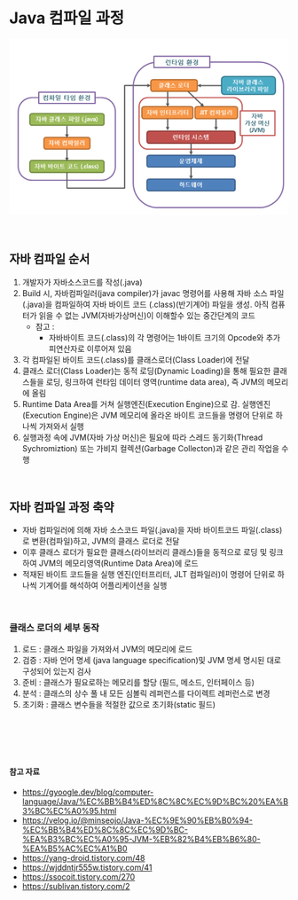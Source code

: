 # Java 컴파일 과정

![[Java] 컴파일 과정](./img/자바컴파일1.png)

<br/>

## 자바 컴파일 순서

1. 개발자가 자바소스코드를 작성(.java)
2. Build 시, 자바컴파일러(java compiler)가 javac 명령어를 사용해 자바 소스 파일(.java)을 컴파일하여 자바 바이트 코드 (.class)(반기계어) 파일을 생성. 아직 컴퓨터가 읽을 수 없는 JVM(자바가상머신)이 이해할수 있는 중간단계의 코드
    - 참고 : 
        - 자바바이트 코드(.class)의 각 명령어는 1바이트 크기의 Opcode와 추가 피연산자로 이루어져 있음
3. 각 컴파일된 바이트 코드(.class)를 클래스로더(Class Loader)에 전달
4. 클래스 로더(Class Loader)는 동적 로딩(Dynamic Loading)을 통해 필요한 클래스들을 로딩, 링크하여 런타임 데이터 영역(runtime data area), 즉 JVM의 메모리에 올림
5. Runtime Data Area를 거쳐 실행엔진(Execution Engine)으로 감. 실행엔진(Execution Engine)은 JVM 메모리에 올라온 바이트 코드들을 명령어 단위로 하나씩 가져와서 실행
6. 실행과정 속에 JVM(자바 가상 머신)은 필요에 따라 스레드 동기화(Thread Sychromiztion) 또는 가비지 컬렉션(Garbage Collecton)과 같은 관리 작업을 수행

<br/>

## 자바 컴파일 과정 축약

- 자바 컴파일러에 의해 자바 소스코드 파일(.java)을 자바 바이트코드 파일(.class)로 변환(컴파일)하고, JVM의 클래스 로더로 전달
- 이후 클래스 로더가 필요한 클래스(라이브러리 클래스)들을 동적으로 로딩 및 링크하여 JVM의 메모리영역(Runtime Data Area)에 로드
- 적재된 바이트 코드들을 실행 엔진(인터프리터, JLT 컴파일러)이 명령어 단위로 하나씩 기계어를 해석하여 어플리케이션을 실행

<br/>

### 클래스 로더의 세부 동작

1.  로드 : 클래스 파일을 가져와서 JVM의 메모리에 로드
2.  검증 : 자바 언어 명세 (java language specification)및 JVM 명세 명시된 대로 구성되어 있는지 검사
3.  준비 : 클래스가 필요로하는 메모리를 할당 (필드, 메소드, 인터페이스 등)
4.  분석 : 클래스의 상수 풀 내 모든 심볼릭 레퍼런스를 다이렉트 레퍼런스로 변경
5.  초기화 : 클래스 변수들을 적절한 값으로 초기화(static 필드)

<br/>
<br/>
<br/>
<br/>

#### 참고 자료

- https://gyoogle.dev/blog/computer-language/Java/%EC%BB%B4%ED%8C%8C%EC%9D%BC%20%EA%B3%BC%EC%A0%95.html
- https://velog.io/@minseojo/Java-%EC%9E%90%EB%B0%94-%EC%BB%B4%ED%8C%8C%EC%9D%BC-%EA%B3%BC%EC%A0%95-JVM-%EB%82%B4%EB%B6%80-%EA%B5%AC%EC%A1%B0
- https://yang-droid.tistory.com/48
- https://wjddntjr555w.tistory.com/41
- https://ssocoit.tistory.com/270
- https://sublivan.tistory.com/2